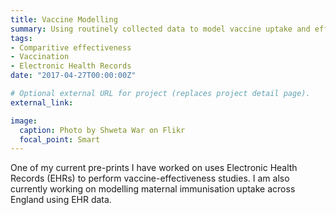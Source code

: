 ```yaml
---
title: Vaccine Modelling
summary: Using routinely collected data to model vaccine uptake and effectiveness
tags:
- Comparitive effectiveness
- Vaccination
- Electronic Health Records
date: "2017-04-27T00:00:00Z"

# Optional external URL for project (replaces project detail page).
external_link: 

image:
  caption: Photo by Shweta War on Flikr
  focal_point: Smart
---
```


One of my current pre-prints I have worked on uses Electronic Health Records (EHRs) to perform vaccine-effectiveness studies. I am also currently working on modelling maternal immunisation uptake across England using EHR data.